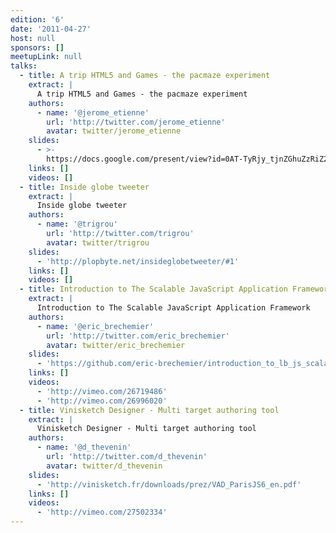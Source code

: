 ```yaml
---
edition: '6'
date: '2011-04-27'
host: null
sponsors: []
meetupLink: null
talks:
  - title: A trip HTML5 and Games - the pacmaze experiment
    extract: |
      A trip HTML5 and Games - the pacmaze experiment
    authors:
      - name: '@jerome_etienne'
        url: 'http://twitter.com/jerome_etienne'
        avatar: twitter/jerome_etienne
    slides:
      - >-
        https://docs.google.com/present/view?id=0AT-TyRjy_tjnZGhuZzRiZ2ZfNjNna3Mzc2tjZg
    links: []
    videos: []
  - title: Inside globe tweeter
    extract: |
      Inside globe tweeter
    authors:
      - name: '@trigrou'
        url: 'http://twitter.com/trigrou'
        avatar: twitter/trigrou
    slides:
      - 'http://plopbyte.net/insideglobetweeter/#1'
    links: []
    videos: []
  - title: Introduction to The Scalable JavaScript Application Framework
    extract: |
      Introduction to The Scalable JavaScript Application Framework
    authors:
      - name: '@eric_brechemier'
        url: 'http://twitter.com/eric_brechemier'
        avatar: twitter/eric_brechemier
    slides:
      - 'https://github.com/eric-brechemier/introduction_to_lb_js_scalableApp'
    links: []
    videos:
      - 'http://vimeo.com/26719486'
      - 'http://vimeo.com/26996020'
  - title: Vinisketch Designer - Multi target authoring tool
    extract: |
      Vinisketch Designer - Multi target authoring tool
    authors:
      - name: '@d_thevenin'
        url: 'http://twitter.com/d_thevenin'
        avatar: twitter/d_thevenin
    slides:
      - 'http://vinisketch.fr/downloads/prez/VAD_ParisJS6_en.pdf'
    links: []
    videos:
      - 'http://vimeo.com/27502334'
---
```

